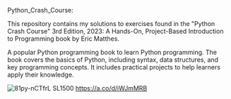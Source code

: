 Python_Crash_Course:

This repository contains my solutions to exercises found in the "Python Crash Course" 3rd Edition, 2023: A Hands-On, Project-Based Introduction to Programming book by Eric Matthes.

A popular Python programming book to learn Python programming. The book covers the basics of Python, including syntax, data structures, and key programming concepts. It includes practical projects to help learners apply their knowledge.



![81py-nCTfrL _SL1500_](https://github.com/jenansaadatmand/Python_Crash_Course/assets/153618882/a659ed69-846a-4b57-94e6-773de0e58e89)
https://a.co/d/iWJmMRB
